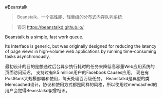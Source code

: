 #Beanstalk

> Beanstalk，一个高性能、轻量级的分布式内存队列系统.

> 官网 https://beanstalkd.github.io/

Beanstalk is a simple, fast work queue.

Its interface is generic, but was originally designed for reducing the latency of page views in high-volume web applications by running time-consuming tasks asynchronously.

最初设计的目的是想通过后台异步执行耗时的任务来降低高容量Web应用系统的页面访问延迟，
支持过有9.5 million用户的Facebook Causes应用。
现在有PostRank大规模部署和使用，每天处理百万级任务。
Beanstalkd是典型的类Memcached设计，协议和使用方式都是同样的风格，所以使用过memcached的用户会觉得Beanstalkd似曾相识。